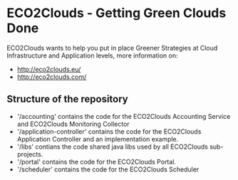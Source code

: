 # ECO2Clouds - Getting Green Clouds Done

ECO2Clouds wants to help you put in place Greener Strategies at Cloud Infrastructure and Application levels, more information on:

* http://eco2clouds.eu/
* http://eco2clouds.com/

## Structure of the repository

* '/accounting' contains the code for the ECO2Clouds Accounting Service and ECO2Clouds Monitoring Collector
* '/application-controller' contains the code for the ECO2Clouds Application Controller and an implementation example.
* '/libs' contians the code shared java libs used by all ECO2Clouds sub-projects.
* '/portal' contains the code for the ECO2Clouds Portal.
* '/scheduler' contains the code for the ECO2Clouds Scheduler
